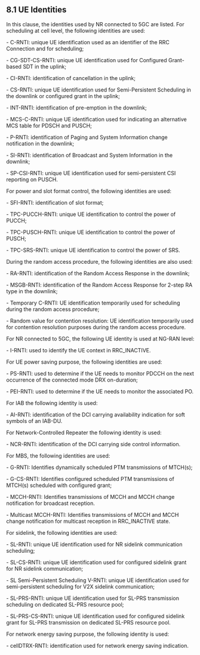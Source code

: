 ## 8.1 UE Identities

In this clause, the identities used by NR connected to 5GC are listed.
For scheduling at cell level, the following identities are used:

\- C-RNTI: unique UE identification used as an identifier of the RRC
Connection and for scheduling;

\- CG-SDT-CS-RNTI: unique UE identification used for Configured
Grant-based SDT in the uplink;

\- CI-RNTI: identification of cancellation in the uplink;

\- CS-RNTI: unique UE identification used for Semi-Persistent Scheduling
in the downlink or configured grant in the uplink;

\- INT-RNTI: identification of pre-emption in the downlink;

\- MCS-C-RNTI: unique UE identification used for indicating an
alternative MCS table for PDSCH and PUSCH;

\- P-RNTI: identification of Paging and System Information change
notification in the downlink;

\- SI-RNTI: identification of Broadcast and System Information in the
downlink;

\- SP-CSI-RNTI: unique UE identification used for semi-persistent CSI
reporting on PUSCH.

For power and slot format control, the following identities are used:

\- SFI-RNTI: identification of slot format;

\- TPC-PUCCH-RNTI: unique UE identification to control the power of
PUCCH;

\- TPC-PUSCH-RNTI: unique UE identification to control the power of
PUSCH;

\- TPC-SRS-RNTI: unique UE identification to control the power of SRS.

During the random access procedure, the following identities are also
used:

\- RA-RNTI: identification of the Random Access Response in the
downlink;

\- MSGB-RNTI: identification of the Random Access Response for 2-step RA
type in the downlink;

\- Temporary C-RNTI: UE identification temporarily used for scheduling
during the random access procedure;

\- Random value for contention resolution: UE identification temporarily
used for contention resolution purposes during the random access
procedure.

For NR connected to 5GC, the following UE identity is used at NG-RAN
level:

\- I-RNTI: used to identify the UE context in RRC_INACTIVE.

For UE power saving purpose, the following identities are used:

\- PS-RNTI: used to determine if the UE needs to monitor PDCCH on the
next occurrence of the connected mode DRX on-duration;

\- PEI-RNTI: used to determine if the UE needs to monitor the associated
PO.

For IAB the following identity is used:

\- AI-RNTI: identification of the DCI carrying availability indication
for soft symbols of an IAB-DU.

For Network-Controlled Repeater the following identity is used:

\- NCR-RNTI: identification of the DCI carrying side control
information.

For MBS, the following identities are used:

\- G-RNTI: Identifies dynamically scheduled PTM transmissions of
MTCH(s);

\- G-CS-RNTI: Identifies configured scheduled PTM transmissions of
MTCH(s) scheduled with configured grant;

\- MCCH-RNTI: Identifies transmissions of MCCH and MCCH change
notification for broadcast reception.

\- Multicast MCCH-RNTI: Identifies transmissions of MCCH and MCCH change
notification for multicast reception in RRC_INACTIVE state.

For sidelink, the following identities are used:

\- SL-RNTI: unique UE identification used for NR sidelink communication
scheduling;

\- SL-CS-RNTI: unique UE identification used for configured sidelink
grant for NR sidelink communication;

\- SL Semi-Persistent Scheduling V-RNTI: unique UE identification used
for semi-persistent scheduling for V2X sidelink communication;

\- SL-PRS-RNTI: unique UE identification used for SL-PRS transmission
scheduling on dedicated SL-PRS resource pool;

\- SL-PRS-CS-RNTI: unique UE identification used for configured sidelink
grant for SL-PRS transmission on dedicated SL-PRS resource pool.

For network energy saving purpose, the following identity is used:

\- cellDTRX-RNTI: identification used for network energy saving
indication.
